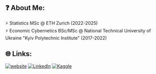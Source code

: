 ## ❓ About Me:
⚡ Statistics MSc @ ETH Zurich (2022-2025)<br>⚡ Economic Cybernetics BSc/MSc @ National Technical University of Ukraine "Kyiv Polytechnic Institute" (2017-2022)


## 🌐 Links:
[![website](https://img.shields.io/badge/website-000000?style=for-the-badge&logo=About.me&logoColor=white)](https://hannayukhymenko.vercel.app/)
[![LinkedIn](https://img.shields.io/badge/LinkedIn-0077B5?style=for-the-badge&logo=linkedin&logoColor=white)](https://linkedin.com/in/hanna-yukhymenko) 
[![Kaggle](https://img.shields.io/badge/Kaggle-20BEFF?style=for-the-badge&logo=Kaggle&logoColor=white)](https://www.kaggle.com/equinxx)

